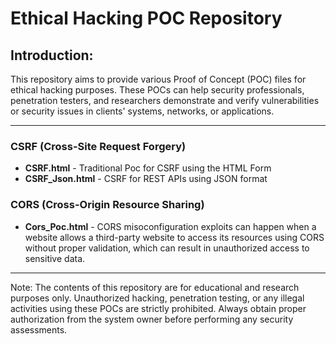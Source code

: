 # Ethical Hacking POC Repository

## Introduction:

This repository aims to provide various Proof of Concept (POC) files for ethical hacking purposes. These POCs can help security professionals, penetration testers, and researchers demonstrate and verify vulnerabilities or security issues in clients' systems, networks, or applications.

---

### CSRF (Cross-Site Request Forgery)

- **CSRF.html** - Traditional Poc for CSRF using the HTML Form
- **CSRF_Json.html** - CSRF for REST APIs using JSON format


### CORS (Cross-Origin Resource Sharing)

- **Cors_Poc.html** - CORS misoconfiguration exploits can happen when a website allows a third-party website to access its resources using CORS without proper validation, which can result in unauthorized access to sensitive data.


---

Note: The contents of this repository are for educational and research purposes only. Unauthorized hacking, penetration testing, or any illegal activities using these POCs are strictly prohibited. Always obtain proper authorization from the system owner before performing any security assessments.
